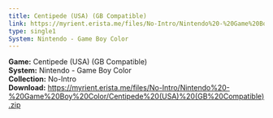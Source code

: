 ```yaml
---
title: Centipede (USA) (GB Compatible)
link: https://myrient.erista.me/files/No-Intro/Nintendo%20-%20Game%20Boy%20Color/Centipede%20(USA)%20(GB%20Compatible).zip
type: single1
System: Nintendo - Game Boy Color
---
```

<b>Game:</b> Centipede (USA) (GB Compatible)<br>
<b>System:</b> Nintendo - Game Boy Color<br>
<b>Collection:</b> No-Intro<br>
<b>Download:</b> https://myrient.erista.me/files/No-Intro/Nintendo%20-%20Game%20Boy%20Color/Centipede%20(USA)%20(GB%20Compatible).zip